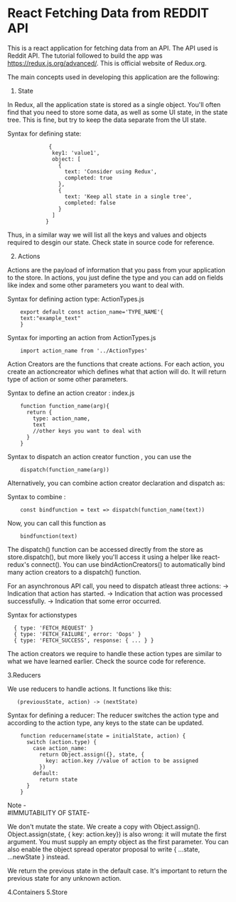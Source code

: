 # React Fetching Data from REDDIT API
This is a react application for fetching data from an API. The API used is Reddit API. The tutorial followed to build the app was https://redux.js.org/advanced/. This is official website of Redux.org. 

The main concepts used in developing this application are the following:

1. State

In Redux, all the application state is stored as a single object. 
You'll often find that you need to store some data, as well as some UI state, in the state tree. This is fine, but try to keep the data separate from the UI state.

Syntax for defining state:

                 {
                  key1: 'value1',
                  object: [
                    {
                      text: 'Consider using Redux',
                      completed: true
                    },
                    {
                      text: 'Keep all state in a single tree',
                      completed: false
                    }
                  ]
                }

Thus, in a similar way we will list all the keys and values and objects required to desgin our state. Check state in source code for reference.


2. Actions

Actions are the payload of information that you pass from your application to the store. In actions, you just define the type and you can add on fields like index and some other parameters you want to deal with.

Syntax for defining action type: ActionTypes.js

        export default const action_name='TYPE_NAME'{
        text:"example_text"
        }
        
Syntax for importing an action from ActionTypes.js

        import action_name from '../ActionTypes'

Action Creators are the functions that create actions. For each action, you create an actioncreator which defines what that action will do. It will return type of action or some other parameters.

Syntax to define an action creator : index.js 
        
        function function_name(arg){
          return {
            type: action_name,
            text
            //other keys you want to deal with
          }
        }

Syntax to dispatch an action creator function , you can use the 

        dispatch(function_name(arg))


Alternatively, you can combine action creator declaration and dispatch as:

Syntax to combine :

        const bindfunction = text => dispatch(function_name(text))
        
Now, you can call this function as

        bindfunction(text)
        
The dispatch() function can be accessed directly from the store as store.dispatch(), but more likely you'll access it using a helper like react-redux's connect(). You can use bindActionCreators() to automatically bind many action creators to a dispatch() function.

For an asynchronous API call, you need to dispatch atleast three actions:
-> Indication that action has started.
-> Indication that action was processed successfully.
-> Indication that some error occurred.

Syntax for actionstypes

      { type: 'FETCH_REQUEST' }
      { type: 'FETCH_FAILURE', error: 'Oops' }
      { type: 'FETCH_SUCCESS', response: { ... } }
    
The action creators we require to handle these action types are similar to what we have learned earlier. Check the source code for reference.

3.Reducers

We use reducers to handle actions. It functions like this:
 
       (previousState, action) -> (nextState)

Syntax for defining a reducer: The reducer switches the action type and according to the action type, any keys to the state can be updated.

        function reducername(state = initialState, action) {
          switch (action.type) {
            case action_name:
              return Object.assign({}, state, {
                key: action.key //value of action to be assigned
              })
            default:
              return state
          }
        }
Note -          
#IMMUTABILITY OF STATE-
        
We don't mutate the state. We create a copy with Object.assign(). Object.assign(state, { key: action.key}) is also wrong: it will mutate the first argument. You must supply an empty object as the first parameter. You can also enable the object spread operator proposal to write { ...state, ...newState } instead.

We return the previous state in the default case. It's important to return the previous state for any unknown action.

4.Containers
5.Store



